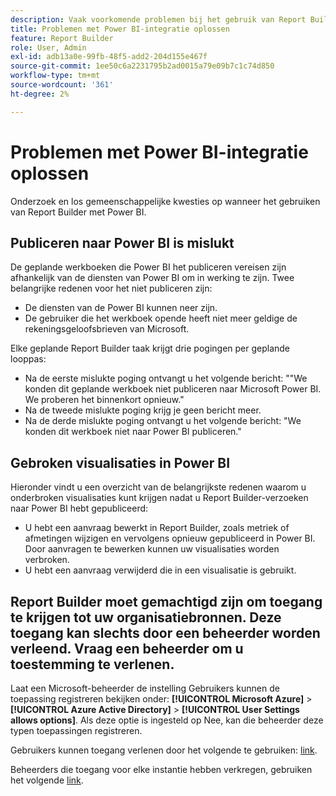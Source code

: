 ```yaml
---
description: Vaak voorkomende problemen bij het gebruik van Report Builder met Power BI.
title: Problemen met Power BI-integratie oplossen
feature: Report Builder
role: User, Admin
exl-id: adb13a0e-99fb-48f5-add2-204d155e467f
source-git-commit: 1ee50c6a2231795b2ad0015a79e09b7c1c74d850
workflow-type: tm+mt
source-wordcount: '361'
ht-degree: 2%

---
```


# Problemen met Power BI-integratie oplossen

Onderzoek en los gemeenschappelijke kwesties op wanneer het gebruiken van Report Builder met Power BI.

## Publiceren naar Power BI is mislukt

De geplande werkboeken die Power BI het publiceren vereisen zijn afhankelijk van de diensten van Power BI om in werking te zijn. Twee belangrijke redenen voor het niet publiceren zijn:

* De diensten van de Power BI kunnen neer zijn.
* De gebruiker die het werkboek opende heeft niet meer geldige de rekeningsgeloofsbrieven van Microsoft.

Elke geplande Report Builder taak krijgt drie pogingen per geplande looppas:

* Na de eerste mislukte poging ontvangt u het volgende bericht: &quot;&quot;We konden dit geplande werkboek niet publiceren naar Microsoft Power BI. We proberen het binnenkort opnieuw.&quot;
* Na de tweede mislukte poging krijg je geen bericht meer.
* Na de derde mislukte poging ontvangt u het volgende bericht: &quot;We konden dit werkboek niet naar Power BI publiceren.&quot;

## Gebroken visualisaties in Power BI

Hieronder vindt u een overzicht van de belangrijkste redenen waarom u onderbroken visualisaties kunt krijgen nadat u Report Builder-verzoeken naar Power BI hebt gepubliceerd:

* U hebt een aanvraag bewerkt in Report Builder, zoals metriek of afmetingen wijzigen en vervolgens opnieuw gepubliceerd in Power BI. Door aanvragen te bewerken kunnen uw visualisaties worden verbroken.
* U hebt een aanvraag verwijderd die in een visualisatie is gebruikt.

## Report Builder moet gemachtigd zijn om toegang te krijgen tot uw organisatiebronnen. Deze toegang kan slechts door een beheerder worden verleend. Vraag een beheerder om u toestemming te verlenen.

Laat een Microsoft-beheerder de instelling Gebruikers kunnen de toepassing registreren bekijken onder: **[!UICONTROL Microsoft Azure]** > **[!UICONTROL Azure Active Directory]** > **[!UICONTROL User Settings allows options]**. Als deze optie is ingesteld op Nee, kan die beheerder deze typen toepassingen registreren.

Gebruikers kunnen toegang verlenen door het volgende te gebruiken: [link](https://login.microsoftonline.com/common/oauth2/authorize?response_type=code&amp;prompt=logint&amp;client_id=8d84f6d8-29a4-4484-a670-589b32400278&amp;redirect_uri=https%3a%2f%2fmy.omniture.com%2fsc15%2farb%2flogin.html&amp;resource=https%3a%2f%2fanalysis.windows.net%2fpowerbi%2fapi&amp;locale=en_US).

Beheerders die toegang voor elke instantie hebben verkregen, gebruiken het volgende [link](https://login.microsoftonline.com/common/oauth2/authorize?response_type=code&amp;prompt=admin_consent&amp;client_id=8d84f6d8-29a4-4484-a670-589b32400278&amp;redirect_uri=https%3a%2f%2fmy.omniture.com%2fsc15%2farb%2flogin.html&amp;resource=https%3a%2f%2fanalysis.windows.net%2fpowerbi%2fapi&amp;locale=en_US).
